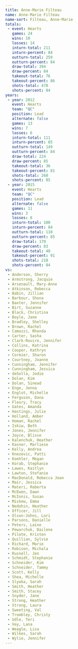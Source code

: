 ```yaml
---
title: Anne-Marie Filteau
name: Anne-Marie Filteau
name-sort: Filteau, Anne-Marie
totals:
 - event: Hearts
   games: 24
   wins: 10
   losses: 14
   inturn-total: 211
   inturn-percent: 84
   outturn-total: 259
   outturn-percent: 84
   draw-total: 394
   draw-percent: 84
   takeout-total: 76
   takeout-percent: 86
   shots-total: 470
   shots-percent: 84
years:
 - year: 2012
   event: Hearts
   team: "QC"
   position: Lead
   alternate: false
   games: 13
   wins: 7
   losses: 6
   inturn-total: 111
   inturn-percent: 85
   outturn-total: 149
   outturn-percent: 84
   draw-total: 224
   draw-percent: 85
   takeout-total: 36
   takeout-percent: 81
   shots-total: 260
   shots-percent: 85
 - year: 2015
   event: Hearts
   team: "QC"
   position: Lead
   alternate: false
   games: 11
   wins: 3
   losses: 8
   inturn-total: 100
   inturn-percent: 84
   outturn-total: 110
   outturn-percent: 85
   draw-total: 170
   draw-percent: 83
   takeout-total: 40
   takeout-percent: 91
   shots-total: 210
   shots-percent: 84
vs:
 - Anderson, Sherry
 - Armstrong, Jacquie
 - Arsenault, Mary-Anne
 - Atkinson, Rebecca
 - Babin, Jillian
 - Barbour, Shona
 - Baxter, Jennifer
 - Birt, Suzanne
 - Black, Christina
 - Boyle, Jane
 - Bradley, Shelley
 - Brown, Rachel
 - Camozzi, Rhonda
 - Carter, Sasha
 - Clark-Rouire, Jennifer
 - Collins, Katrina
 - Cooper, Kathryn
 - Cormier, Sharon
 - Courtney, Joanne
 - Cunningham, Jennifer
 - Cunningham, Jessica
 - deSolla, Jodie
 - Dolan, Kim
 - Dolan, Sinead
 - Enge, Jenna
 - Englot, Michelle
 - Ferguson, Dana
 - Fleury, Tracy
 - Gates, Amanda
 - Hastings, Julie
 - Holland, Amber
 - Homan, Rachel
 - Iskiw, Beth
 - Jones, Jennifer
 - Joyce, Blisse
 - Kalenchuk, Heather
 - Kasner, Marliese
 - Kelly, Andrea
 - Knezevic, Patti
 - Koehler, Megan
 - Korab, Stephanie
 - Lawes, Kaitlyn
 - Lawton, Stefanie
 - MacDonald, Rebecca Jean
 - Mair, Jessica
 - Materi, Roberta
 - McEwen, Dawn
 - McInnis, Susan
 - Miskew, Emma
 - Nedohin, Heather
 - Officer, Jill
 - Olson-Johns, Lori
 - Parsons, Danielle
 - Peters, Laine
 - Pewarchuk, Dailene
 - Pilote, Kristen
 - Quillian, Sylvie
 - Richard, Marie
 - Robison, Michala
 - Rusnell, Jen
 - Schmidt, Stephanie
 - Schneider, Kim
 - Schneider, Tammy
 - Scott, Kelly
 - Shea, Michelle
 - Slywka, Sarah
 - Smith, Heather
 - Smith, Stacey
 - Snyder, Jane
 - Strong, Heather
 - Strong, Laura
 - Sweeting, Val
 - Trombley, Christy
 - Udle, Teri
 - Vey, Lana
 - Weagle, Lisa
 - Wilkes, Sarah
 - Wylie, Jennifer
---
```

